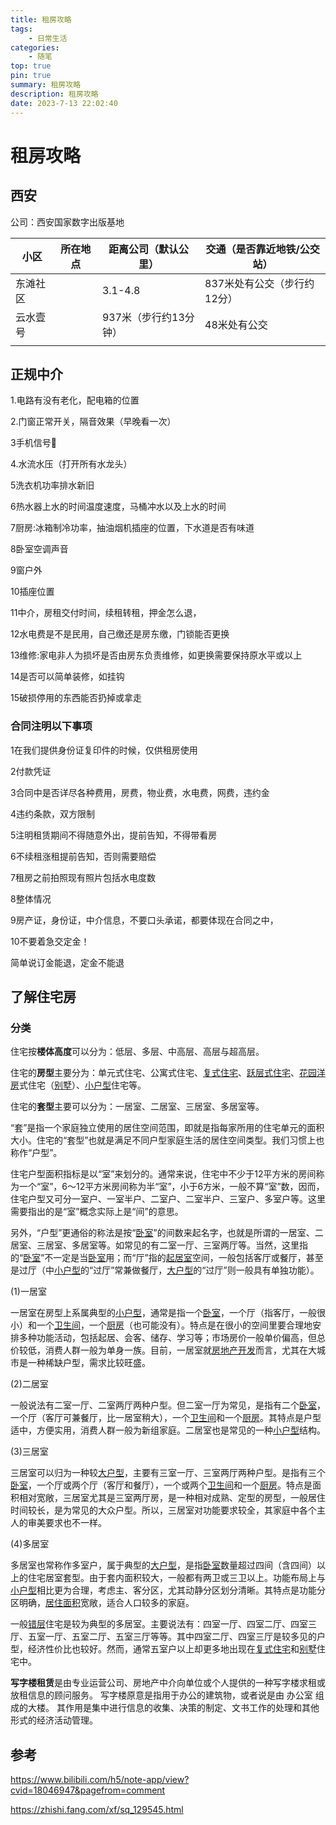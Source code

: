 ```yaml
---
title: 租房攻略
tags:
    - 日常生活
categories: 
    - 随笔
top: true
pin: true
summary: 租房攻略
description: 租房攻略
date: 2023-7-13 22:02:40
---
```




# 租房攻略



## 西安

公司：西安国家数字出版基地

| 小区     | 所在地点 | 距离公司（默认公里）  | 交通（是否靠近地铁/公交站） |
| -------- | -------- | --------------------- | --------------------------- |
| 东滩社区 |          | 3.1-4.8               | 837米处有公交（步行约12分） |
| 云水壹号 |          | 937米（步行约13分钟） | 48米处有公交                |
|          |          |                       |                             |



## 正规中介

1.电路有没有老化，配电箱的位置

2.门窗正常开关，隔音效果（早晚看一次）

3手机信号📶

4.水流水压（打开所有水龙头）

5洗衣机功率排水新旧

6热水器上水的时间温度速度，马桶冲水以及上水的时间

7厨房:冰箱制冷功率，抽油烟机插座的位置，下水道是否有味道

8卧室空调声音

9窗户外

10插座位置

11中介，房租交付时间，续租转租，押金怎么退，

12水电费是不是民用，自己缴还是房东缴，门锁能否更换

13维修:家电非人为损坏是否由房东负责维修，如更换需要保持原水平或以上

14是否可以简单装修，如挂钩

15破损停用的东西能否扔掉或拿走



### 合同注明以下事项

1在我们提供身份证复印件的时候，仅供租房使用

2付款凭证

3合同中是否详尽各种费用，房费，物业费，水电费，网费，违约金

4违约条款，双方限制

5注明租赁期间不得随意外出，提前告知，不得带看房

6不续租涨租提前告知，否则需要赔偿

7租房之前拍照现有照片包括水电度数

8整体情况

9房产证，身份证，中介信息，不要口头承诺，都要体现在合同之中，

10不要着急交定金！



简单说订金能退，定金不能退



## 了解住宅房

### 分类

住宅按**楼体高度**可以分为：低层、多层、中高层、高层与超高层。

住宅的**房型**主要分为：单元式住宅、公寓式住宅、[复式住宅](https://baike.fang.com/item/复式住宅/1536204)、[跃层式住宅](https://baike.fang.com/item/跃层式住宅/5950218)、[花园洋房](https://baike.fang.com/item/花园洋房/1536131)式住宅（[别墅](https://baike.fang.com/item/别墅/5953464)）、[小户型](https://baike.fang.com/item/小户型/1538723)住宅等。

住宅的**套型**主要可以分为：一居室、二居室、三居室、多居室等。

“套”是指一个家庭独立使用的居住空间范围，即就是指每家所用的住宅单元的面积大小。住宅的“套型”也就是满足不同户型家庭生活的居住空间类型。我们习惯上也称作“户型”。

住宅户型面积指标是以“室”来划分的。通常来说，住宅中不少于12平方米的房间称为一个“室”，6～12平方米房间称为半“室”，小于6方米，一般不算“室”数，因而，住宅户型又可分一室户、一室半户、二室户、二室半户、三室户、多室户等。这里需要指出的是“室”概念实际上是“间”的意思。

另外，“户型”更通俗的称法是按“[卧室](https://baike.fang.com/item/卧室/5950332)”的间数来起名字，也就是所谓的一居室、二居室、三居室、多居室等。如常见的有二室一厅、三室两厅等。当然，这里指的“[卧室](https://baike.fang.com/item/卧室/5950332)”不一定是当[卧室](https://baike.fang.com/item/卧室/5950332)用；而“厅”指的[起居室](https://baike.fang.com/item/起居室/2094127)空间，一般包括客厅或餐厅，甚至是过厅（中[小户型](https://baike.fang.com/item/小户型/1538723)的“过厅”常兼做餐厅，[大户型](https://baike.fang.com/item/大户型/1536195)的“过厅”则一般具有单独功能）。

(1)一居室

一居室在房型上系属典型的[小户型](https://baike.fang.com/item/小户型/1538723)，通常是指一个[卧室](https://baike.fang.com/item/卧室/5950332)，一个厅（指客厅，一般很小）和一个[卫生间](https://baike.fang.com/item/卫生间/5950335)，一个[厨房](https://baike.fang.com/item/厨房/5950331)（也可能没有）。特点是在很小的空间里要合理地安排多种功能活动，包括起居、会客、储存、学习等；市场房价一般单价偏高，但总价较低，消费人群一般为单身一族。目前，一居室就[房地产开发](https://baike.fang.com/item/房地产开发/2022773)而言，尤其在大城市是一种稀缺户型，需求比较旺盛。

(2)二居室

一般说法有二室一厅、二室两厅两种户型。但二室一厅为常见，是指有二个[卧室](https://baike.fang.com/item/卧室/5950332)，一个厅（客厅可兼餐厅，比一居室稍大），一个[卫生间](https://baike.fang.com/item/卫生间/5950335)和一个[厨房](https://baike.fang.com/item/厨房/5950331)。其特点是户型适中，方便实用，消费人群一般为新组家庭。二居室也是常见的一种[小户型](https://baike.fang.com/item/小户型/1538723)结构。

(3)三居室

三居室可以归为一种较[大户型](https://baike.fang.com/item/大户型/1536195)，主要有三室一厅、三室两厅两种户型。是指有三个[卧室](https://baike.fang.com/item/卧室/5950332)，一个厅或两个厅（客厅和餐厅），一个或两个[卫生间](https://baike.fang.com/item/卫生间/5950335)和一个[厨房](https://baike.fang.com/item/厨房/5950331)。特点是面积相对宽敞，三居室尤其是三室两厅房，是一种相对成熟、定型的房型，一般居住时间较长，是为常见的大众户型。所以，三居室对功能要求较全，其家庭中各个主人的审美要求也不一样。

(4)多居室

多居室也常称作多室户，属于典型的[大户型](https://baike.fang.com/item/大户型/1536195)，是指[卧室](https://baike.fang.com/item/卧室/5950332)数量超过四间（含四间）以上的住宅居室套型。由于套内面积较大，一般都有两卫或三卫以上。功能布局上与[小户型](https://baike.fang.com/item/小户型/1538723)相比更为合理，考虑主、客分区，尤其动静分区划分清晰。其特点是功能分区明确，[居住面积](https://baike.fang.com/item/居住面积/5950219)宽敞，适合人口较多的家庭。

一般[错层](https://baike.fang.com/item/错层/2092217)住宅是较为典型的多居室。主要说法有：四室一厅、四室二厅、四室三厅、五室一厅、五室二厅、五室三厅等等。其中四室二厅、四室三厅是较多见的户型，经济性价比也较好。然而，通常五室户以上却更多地出现在[复式住宅](https://baike.fang.com/item/复式住宅/1536204)和[别墅](https://baike.fang.com/item/别墅/5953464)住宅中。



**写字楼租赁**是由专业运营公司、房地产中介向单位或个人提供的一种写字楼求租或放租信息的顾问服务。 写字楼原意是指用于办公的建筑物，或者说是由 办公室 组成的大楼。 其作用是集中进行信息的收集、决策的制定、文书工作的处理和其他形式的经济活动管理。





## 参考

https://www.bilibili.com/h5/note-app/view?cvid=18046947&pagefrom=comment

https://zhishi.fang.com/xf/sq_129545.html